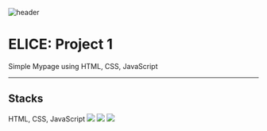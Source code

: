 ![header](https://capsule-render.vercel.app/api?type=rounded&color=925EDB&fontColor=DEEAF7&height=200&section=header&text=ELICE&desc=Project%201&descAlignY=80&fontSize=90)
# ELICE: Project 1

Simple Mypage using HTML, CSS, JavaScript

---

## Stacks
HTML, CSS, JavaScript
<img src="https://img.shields.io/badge/C-A8B9CC?style=for-the-badge&logo=C&logoColor=white"> <img src="https://img.shields.io/badge/Raspbian-A22846?style=for-the-badge&logo=Raspberry Pi&logoColor=white"> <img src="https://img.shields.io/badge/Docker-2496ED?style=for-the-badge&logo=Docker&logoColor=white">
